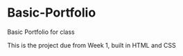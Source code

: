 # Basic-Portfolio
Basic Portfolio for class

This is the project due from Week 1, built in HTML and CSS
